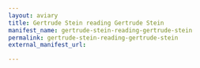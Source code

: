 ```yaml
---
layout: aviary
title: Gertrude Stein reading Gertrude Stein
manifest_name: gertrude-stein-reading-gertrude-stein
permalink: gertrude-stein-reading-gertrude-stein
external_manifest_url: 

---
```

<!-- Add an essay or interpretive material below this line,
using HTML or markdown.  Do not modify this file above this line -->
